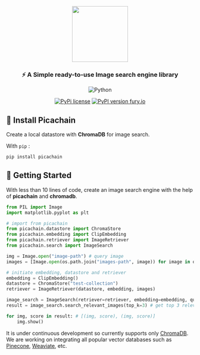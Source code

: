 <div align="center">
<img src="https://github.com/d1pankarmedhi/picachain/assets/136924835/3a299c21-6590-4ee1-a3c1-73a92653f21e" height=150></img>
<h3>⚡️ A Simple ready-to-use Image search engine library</h3>

![Python](https://img.shields.io/badge/python-3670A0?style=for-the-badge&logo=python&logoColor=ffdd54)

[![PyPi license](https://badgen.net/pypi/license/pip/)](https://pypi.org/project/pip/) [![PyPI version fury.io](https://badge.fury.io/py/picachain.svg)](https://pypi.python.org/pypi/picachain/)

</div>

## 📌 Install Picachain
Create a local datastore with **ChromaDB** for image search.

With `pip` :
```bash
pip install picachain
```

## 🚀 Getting Started
With less than 10 lines of code, create an image search engine with the help of **picachain** and **chromadb**.

```python
from PIL import Image
import matplotlib.pyplot as plt

# import from picachain
from picachain.datastore import ChromaStore
from picachain.embedding import ClipEmbedding
from picachain.retriever import ImageRetriever
from picachain.search import ImageSearch
```

```python
img = Image.open("image-path") # query image
images = [Image.open(os.path.join("images-path", image)) for image in os.listdir("images-path")] # image collection
```

```python
# initiate embedding, datastore and retriever
embedding = ClipEmbedding()
datastore = ChromaStore("test-collection")
retriever = ImageRetriever(datastore, embedding, images)

image_search = ImageSearch(retriever=retriever, embedding=embedding, query_img=img)
result = image_search.search_relevant_images(top_k=3) # get top 3 relevant images

for img, score in result: # [(img, score), (img, score)]
    img.show()

```

It is under continuous development so currently supports only [ChromaDB](https://docs.trychroma.com/). We are working on integrating all popular vector databases such as [Pinecone](https://www.pinecone.io/), [Weaviate](https://weaviate.io/), etc. 





